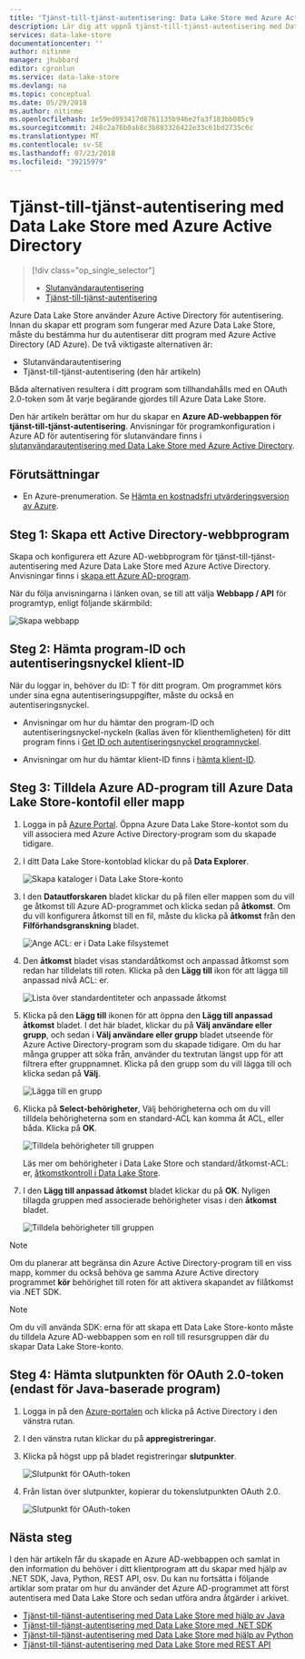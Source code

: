 ```yaml
---
title: 'Tjänst-till-tjänst-autentisering: Data Lake Store med Azure Active Directory | Microsoft Docs'
description: Lär dig att uppnå tjänst-till-tjänst-autentisering med Data Lake Store med Azure Active Directory
services: data-lake-store
documentationcenter: ''
author: nitinme
manager: jhubbard
editor: cgronlun
ms.service: data-lake-store
ms.devlang: na
ms.topic: conceptual
ms.date: 05/29/2018
ms.author: nitinme
ms.openlocfilehash: 1e59ed093417d8761135b946e2fa3f183bb085c9
ms.sourcegitcommit: 248c2a76b0ab8c3b883326422e33c61bd2735c6c
ms.translationtype: MT
ms.contentlocale: sv-SE
ms.lasthandoff: 07/23/2018
ms.locfileid: "39215979"
---
```

# <a name="service-to-service-authentication-with-data-lake-store-using-azure-active-directory"></a>Tjänst-till-tjänst-autentisering med Data Lake Store med Azure Active Directory
> [!div class="op_single_selector"]
> * [Slutanvändarautentisering](data-lake-store-end-user-authenticate-using-active-directory.md)
> * [Tjänst-till-tjänst-autentisering](data-lake-store-service-to-service-authenticate-using-active-directory.md)
> 
>  

Azure Data Lake Store använder Azure Active Directory för autentisering. Innan du skapar ett program som fungerar med Azure Data Lake Store, måste du bestämma hur du autentiserar ditt program med Azure Active Directory (AD Azure). De två viktigaste alternativen är:

* Slutanvändarautentisering 
* Tjänst-till-tjänst-autentisering (den här artikeln) 

Båda alternativen resultera i ditt program som tillhandahålls med en OAuth 2.0-token som åt varje begärande gjordes till Azure Data Lake Store.

Den här artikeln berättar om hur du skapar en **Azure AD-webbappen för tjänst-till-tjänst-autentisering**. Anvisningar för programkonfiguration i Azure AD för autentisering för slutanvändare finns i [slutanvändarautentisering med Data Lake Store med Azure Active Directory](data-lake-store-end-user-authenticate-using-active-directory.md).

## <a name="prerequisites"></a>Förutsättningar
* En Azure-prenumeration. Se [Hämta en kostnadsfri utvärderingsversion av Azure](https://azure.microsoft.com/pricing/free-trial/).

## <a name="step-1-create-an-active-directory-web-application"></a>Steg 1: Skapa ett Active Directory-webbprogram

Skapa och konfigurera ett Azure AD-webbprogram för tjänst-till-tjänst-autentisering med Azure Data Lake Store med Azure Active Directory. Anvisningar finns i [skapa ett Azure AD-program](../azure-resource-manager/resource-group-create-service-principal-portal.md).

När du följa anvisningarna i länken ovan, se till att välja **Webbapp / API** för programtyp, enligt följande skärmbild:

![Skapa webbapp](./media/data-lake-store-authenticate-using-active-directory/azure-active-directory-create-web-app.png "skapa webbapp")

## <a name="step-2-get-application-id-authentication-key-and-tenant-id"></a>Steg 2: Hämta program-ID och autentiseringsnyckel klient-ID
När du loggar in, behöver du ID: T för ditt program. Om programmet körs under sina egna autentiseringsuppgifter, måste du också en autentiseringsnyckel.

* Anvisningar om hur du hämtar den program-ID och autentiseringsnyckel-nyckeln (kallas även för klienthemligheten) för ditt program finns i [Get ID och autentiseringsnyckel programnyckel](../azure-resource-manager/resource-group-create-service-principal-portal.md#get-application-id-and-authentication-key).

* Anvisningar om hur du hämtar klient-ID finns i [hämta klient-ID](../azure-resource-manager/resource-group-create-service-principal-portal.md#get-tenant-id).

## <a name="step-3-assign-the-azure-ad-application-to-the-azure-data-lake-store-account-file-or-folder"></a>Steg 3: Tilldela Azure AD-program till Azure Data Lake Store-kontofil eller mapp


1. Logga in på [Azure Portal](https://portal.azure.com). Öppna Azure Data Lake Store-kontot som du vill associera med Azure Active Directory-program som du skapade tidigare.
2. I ditt Data Lake Store-kontoblad klickar du på **Data Explorer**.
   
    ![Skapa kataloger i Data Lake Store-konto](./media/data-lake-store-authenticate-using-active-directory/adl.start.data.explorer.png "skapa kataloger i Data Lake-konto")
3. I den **Datautforskaren** bladet klickar du på filen eller mappen som du vill ge åtkomst till Azure AD-programmet och klicka sedan på **åtkomst**. Om du vill konfigurera åtkomst till en fil, måste du klicka på **åtkomst** från den **Filförhandsgranskning** bladet.
   
    ![Ange ACL: er i Data Lake filsystemet](./media/data-lake-store-authenticate-using-active-directory/adl.acl.1.png "Ange ACL: er i Data Lake-filsystemet")
4. Den **åtkomst** bladet visas standardåtkomst och anpassad åtkomst som redan har tilldelats till roten. Klicka på den **Lägg till** ikon för att lägga till anpassad nivå ACL: er.
   
    ![Lista över standardentiteter och anpassade åtkomst](./media/data-lake-store-authenticate-using-active-directory/adl.acl.2.png "lista standardentiteter och anpassade åtkomst")
5. Klicka på den **Lägg till** ikonen för att öppna den **Lägg till anpassad åtkomst** bladet. I det här bladet, klickar du på **Välj användare eller grupp**, och sedan i **Välj användare eller grupp** bladet utseende för Azure Active Directory-program som du skapade tidigare. Om du har många grupper att söka från, använder du textrutan längst upp för att filtrera efter gruppnamnet. Klicka på den grupp som du vill lägga till och klicka sedan på **Välj**.
   
    ![Lägga till en grupp](./media/data-lake-store-authenticate-using-active-directory/adl.acl.3.png "lägga till en grupp")
6. Klicka på **Select-behörigheter**, Välj behörigheterna och om du vill tilldela behörigheterna som en standard-ACL kan komma åt ACL, eller båda. Klicka på **OK**.
   
    ![Tilldela behörigheter till gruppen](./media/data-lake-store-authenticate-using-active-directory/adl.acl.4.png "tilldela behörigheter till gruppen")
   
    Läs mer om behörigheter i Data Lake Store och standard/åtkomst-ACL: er, [åtkomstkontroll i Data Lake Store](data-lake-store-access-control.md).
7. I den **Lägg till anpassad åtkomst** bladet klickar du på **OK**. Nyligen tillagda gruppen med associerade behörigheter visas i den **åtkomst** bladet.
   
    ![Tilldela behörigheter till gruppen](./media/data-lake-store-authenticate-using-active-directory/adl.acl.5.png "tilldela behörigheter till gruppen")

> [!NOTE]
> Om du planerar att begränsa din Azure Active Directory-program till en viss mapp, kommer du också behöva ge samma Azure Active directory programmet **kör** behörighet till roten för att aktivera skapandet av filåtkomst via .NET SDK.

> [!NOTE]
> Om du vill använda SDK: erna för att skapa ett Data Lake Store-konto måste du tilldela Azure AD-webbappen som en roll till resursgruppen där du skapar Data Lake Store-konto.
> 
>

## <a name="step-4-get-the-oauth-20-token-endpoint-only-for-java-based-applications"></a>Steg 4: Hämta slutpunkten för OAuth 2.0-token (endast för Java-baserade program)

1. Logga in på den [Azure-portalen](https://portal.azure.com) och klicka på Active Directory i den vänstra rutan.

2. I den vänstra rutan klickar du på **appregistreringar**.

3. Klicka på högst upp på bladet registreringar **slutpunkter**.

    ![Slutpunkt för OAuth-token](./media/data-lake-store-authenticate-using-active-directory/oauth-token-endpoint.png "slutpunkt för OAuth-token")

4. Från listan över slutpunkter, kopierar du tokenslutpunkten OAuth 2.0.

    ![Slutpunkt för OAuth-token](./media/data-lake-store-authenticate-using-active-directory/oauth-token-endpoint-1.png "slutpunkt för OAuth-token")   

## <a name="next-steps"></a>Nästa steg
I den här artikeln får du skapade en Azure AD-webbappen och samlat in den information du behöver i ditt klientprogram att du skapar med hjälp av .NET SDK, Java, Python, REST API, osv. Du kan nu fortsätta i följande artiklar som pratar om hur du använder det Azure AD-programmet att först autentisera med Data Lake Store och sedan utföra andra åtgärder i arkivet.

* [Tjänst-till-tjänst-autentisering med Data Lake Store med hjälp av Java](data-lake-store-service-to-service-authenticate-java.md)
* [Tjänst-till-tjänst-autentisering med Data Lake Store med .NET SDK](data-lake-store-service-to-service-authenticate-net-sdk.md)
* [Tjänst-till-tjänst-autentisering med Data Lake Store med hjälp av Python](data-lake-store-service-to-service-authenticate-python.md)
* [Tjänst-till-tjänst-autentisering med Data Lake Store med REST API](data-lake-store-service-to-service-authenticate-rest-api.md)


